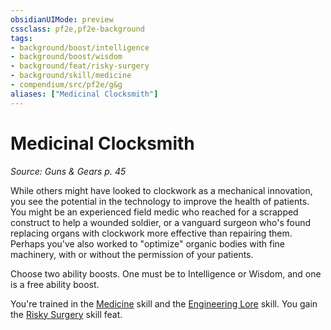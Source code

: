 ```yaml
---
obsidianUIMode: preview
cssclass: pf2e,pf2e-background
tags:
- background/boost/intelligence
- background/boost/wisdom
- background/feat/risky-surgery
- background/skill/medicine
- compendium/src/pf2e/g&g
aliases: ["Medicinal Clocksmith"]
---
```

# Medicinal Clocksmith
*Source: Guns & Gears p. 45*  

While others might have looked to clockwork as a mechanical innovation, you see the potential in the technology to improve the health of patients. You might be an experienced field medic who reached for a scrapped construct to help a wounded soldier, or a vanguard surgeon who's found replacing organs with clockwork more effective than repairing them. Perhaps you've also worked to "optimize" organic bodies with fine machinery, with or without the permission of your patients.

Choose two ability boosts. One must be to Intelligence or Wisdom, and one is a free ability boost.

You're trained in the [Medicine](../../skills.md#Medicine) skill and the [Engineering Lore](../../skills.md#Lore) skill. You gain the [Risky Surgery](../../feats/risky-surgery-apg.md) skill feat.